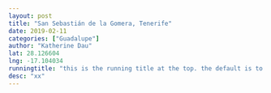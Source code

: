 ```yaml
---
layout: post
title: "San Sebastián de la Gomera, Tenerife"
date: 2019-02-11
categories: ["Guadalupe"]
author: "Katherine Dau"
lat: 28.126604
lng: -17.104034
runningtitle: "this is the running title at the top. the default is to display the site title, so to activate the running title you will need to uncomment in the post.html layout"
desc: "xx"
---
```

